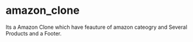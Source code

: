 # amazon_clone

Its a Amazon Clone which have feauture of amazon cateogry and Several Products and a Footer.
